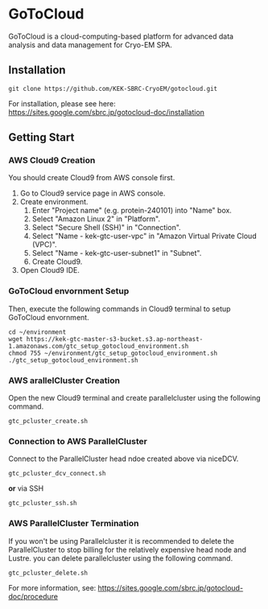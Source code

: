 # GoToCloud

GoToCloud is a cloud-computing-based platform for advanced data analysis and data management for Cryo-EM SPA.


## Installation

```
git clone https://github.com/KEK-SBRC-CryoEM/gotocloud.git
``` 


For installation, please see here: https://sites.google.com/sbrc.jp/gotocloud-doc/installation

## Getting Start

### AWS Cloud9 Creation
You should create Cloud9 from AWS console first.
1. Go to Cloud9 service page in AWS console.
1. Create environment.
	1. Enter "Project name" (e.g. protein-240101) into "Name" box.
	1. Select "Amazon Linux 2" in "Platform".
	1. Select "Secure Shell (SSH)"  in "Connection".
	1. Select "Name - kek-gtc-user-vpc" in "Amazon Virtual Private Cloud (VPC)".
	1. Select "Name - kek-gtc-user-subnet1" in "Subnet".
	1. Create Cloud9.
1. Open Cloud9 IDE.

### GoToCloud envornment Setup
Then, execute the following commands in Cloud9 terminal to setup GoToCloud envornment. 
```
cd ~/environment
wget https://kek-gtc-master-s3-bucket.s3.ap-northeast-1.amazonaws.com/gtc_setup_gotocloud_environment.sh
chmod 755 ~/environment/gtc_setup_gotocloud_environment.sh
./gtc_setup_gotocloud_environment.sh
``` 
### AWS arallelCluster Creation
Open the new Cloud9 terminal and create parallelcluster using the following command.
```
gtc_pcluster_create.sh
``` 
### Connection to AWS ParallelCluster
Connect to the ParallelCluster head ndoe created above via niceDCV.
```
gtc_pcluster_dcv_connect.sh
```
**or** via SSH
```
gtc_pcluster_ssh.sh
``` 
### AWS ParallelCluster Termination 
If you won't be using Parallelcluster it is recommended to delete the ParallelCluster to stop billing for the relatively expensive head node and Lustre.
you can delete parallelcluster using the following command.
```
gtc_pcluster_delete.sh
``` 

For more information, see: https://sites.google.com/sbrc.jp/gotocloud-doc/procedure



